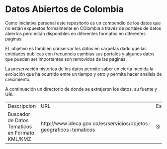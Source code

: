 # Datos Abiertos de Colombia
Como iniciativa personal este repositorio es un compendio de los datos que no están expuestos formalmente en COlombia a través de portales de datos abiertos pero están disponibles en diferentes formatos en diferentes paginas. 

EL objetivo es tambien conservar los datos en carpetas dado que las entidades publicas con frecuencia cambias sus portales y algunos datos que pueden ser importantes son removidos de las paginas.

La preservación historica de los datos permite saber en cierta medida la evolución que ha ocurrido entre un tiempo y otro y permite hacer analisis de crecimiento.

A continuación un directorio de donde se extrajeron los datos, su fuente y URL
<table>
  <tr><td>Descripcion</td><td>URL</td><td>Estatico?</td></tr>
  <tr><td>Buscador de Datos Tematicos en Formato KML/KMZ</td><td>http://www.ideca.gov.co/es/servicios/objetos-geograficos-tematicos</td><td>SI</td></tr>
  
</table> 
